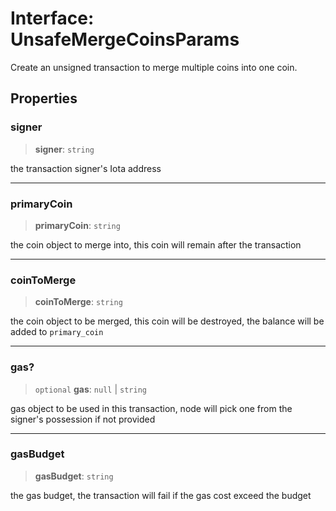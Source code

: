 # Interface: UnsafeMergeCoinsParams

Create an unsigned transaction to merge multiple coins into one coin.

## Properties

### signer

> **signer**: `string`

the transaction signer's Iota address

---

### primaryCoin

> **primaryCoin**: `string`

the coin object to merge into, this coin will remain after the transaction

---

### coinToMerge

> **coinToMerge**: `string`

the coin object to be merged, this coin will be destroyed, the balance will be added to
`primary_coin`

---

### gas?

> `optional` **gas**: `null` \| `string`

gas object to be used in this transaction, node will pick one from the signer's possession if not
provided

---

### gasBudget

> **gasBudget**: `string`

the gas budget, the transaction will fail if the gas cost exceed the budget
